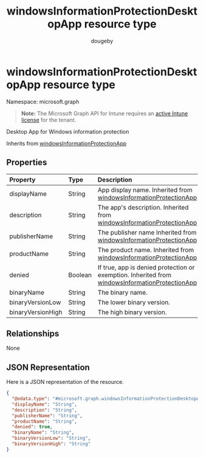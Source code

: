 ﻿---
title: "windowsInformationProtectionDesktopApp resource type"
description: "Desktop App for Windows information protection"
author: "dougeby"
localization_priority: Normal
ms.prod: "intune"
doc_type: resourcePageType
---

# windowsInformationProtectionDesktopApp resource type

Namespace: microsoft.graph

> **Note:** The Microsoft Graph API for Intune requires an [active Intune license](https://go.microsoft.com/fwlink/?linkid=839381) for the tenant.

Desktop App for Windows information protection

Inherits from [windowsInformationProtectionApp](../resources/intune-mam-windowsinformationprotectionapp.md)

## Properties

| Property          | Type    | Description                                                                                                                                                  |
| :---------------- | :------ | :----------------------------------------------------------------------------------------------------------------------------------------------------------- |
| displayName       | String  | App display name. Inherited from [windowsInformationProtectionApp](../resources/intune-mam-windowsinformationprotectionapp.md)                               |
| description       | String  | The app's description. Inherited from [windowsInformationProtectionApp](../resources/intune-mam-windowsinformationprotectionapp.md)                          |
| publisherName     | String  | The publisher name Inherited from [windowsInformationProtectionApp](../resources/intune-mam-windowsinformationprotectionapp.md)                              |
| productName       | String  | The product name. Inherited from [windowsInformationProtectionApp](../resources/intune-mam-windowsinformationprotectionapp.md)                               |
| denied            | Boolean | If true, app is denied protection or exemption. Inherited from [windowsInformationProtectionApp](../resources/intune-mam-windowsinformationprotectionapp.md) |
| binaryName        | String  | The binary name.                                                                                                                                             |
| binaryVersionLow  | String  | The lower binary version.                                                                                                                                    |
| binaryVersionHigh | String  | The high binary version.                                                                                                                                     |

## Relationships

None

## JSON Representation

Here is a JSON representation of the resource.

<!-- {
  "blockType": "resource",
  "@odata.type": "microsoft.graph.windowsInformationProtectionDesktopApp"
}
-->

```json
{
  "@odata.type": "#microsoft.graph.windowsInformationProtectionDesktopApp",
  "displayName": "String",
  "description": "String",
  "publisherName": "String",
  "productName": "String",
  "denied": true,
  "binaryName": "String",
  "binaryVersionLow": "String",
  "binaryVersionHigh": "String"
}
```
